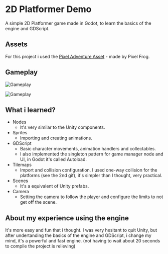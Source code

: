 
# 2D Platformer Demo

A simple 2D Platformer game made in Godot, to learn the basics of the engine and GDScript.


## Assets

For this project i used the [Pixel Adventure Asset](https://pixelfrog-assets.itch.io/pixel-adventure-1) - made by Pixel Frog.


## Gameplay

![Gameplay](https://media.giphy.com/media/v1.Y2lkPTc5MGI3NjExNzMybHhpdGQ1azVtcHJyYTlqaG44NXdlYWtjamwwcHNqa244OTdzZiZlcD12MV9pbnRlcm5hbF9naWZfYnlfaWQmY3Q9Zw/qKtf1h7Khgwfzu5zxI/giphy.gif)

![Gameplay](https://media.giphy.com/media/v1.Y2lkPTc5MGI3NjExeGN5emNianoydHZtYmN4ZWt2MW9hbXE3cXg4czBjeGpjanlkcDF4cSZlcD12MV9pbnRlcm5hbF9naWZfYnlfaWQmY3Q9Zw/xr6zWMQIi6XzF3elFP/giphy-downsized-large.gif)


## What i learned?

- Nodes
    - It's very similar to the Unity components.
- Sprites
    - Importing and creating animations.
- GDScript
    - Basic character movements, animation handlers and collectables. 
    - I also implemented the singleton pattern for game manager node and UI, in Godot it's called Autoload.
- Tilemaps
    - Import and collision configuration. I used one-way collision for the platforms (see the 2nd gif), it's simpler than I thought, very practical.
- Scenes
    - It's a equivalent of Unity prefabs.
- Camera
    - Setting the camera to follow the player and configure the limits to not get off the scene.
## About my experience using the engine

It's more easy and fun that i thought. I was very hesitant to quit Unity, but after undertanding the basics of the engine and GDScript, i change my mind, it's a powerful and fast engine. (not having to wait about 20 seconds to compile the project is relieving)

